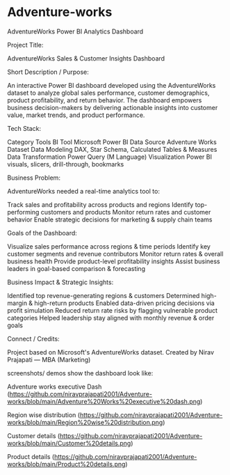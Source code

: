 # Adventure-works
AdventureWorks Power BI Analytics Dashboard

Project Title:

AdventureWorks Sales & Customer Insights Dashboard

Short Description / Purpose:

An interactive Power BI dashboard developed using the AdventureWorks dataset to analyze global sales performance, customer demographics, product profitability, and return behavior. The dashboard empowers business decision-makers by delivering actionable insights into customer value, market trends, and product performance.

Tech Stack:

Category  	          Tools
BI Tool	              Microsoft Power BI
Data Source	          Adventure Works Dataset
Data Modeling	        DAX, Star Schema, Calculated Tables & Measures
Data Transformation	  Power Query (M Language)
Visualization	        Power BI visuals, slicers, drill-through, bookmarks

Business Problem:

AdventureWorks needed a real-time analytics tool to:

Track sales and profitability across products and regions
Identify top-performing customers and products
Monitor return rates and customer behavior
Enable strategic decisions for marketing & supply chain teams

Goals of the Dashboard:

Visualize sales performance across regions & time periods
Identify key customer segments and revenue contributors
Monitor return rates & overall business health
Provide product-level profitability insights
Assist business leaders in goal-based comparison & forecasting

Business Impact & Strategic Insights:

Identified top revenue-generating regions & customers
Determined high-margin & high-return products
Enabled data-driven pricing decisions via profit simulation
Reduced return rate risks by flagging vulnerable product categories
Helped leadership stay aligned with monthly revenue & order goals

Connect / Credits:

Project based on Microsoft's AdventureWorks dataset.
Created by Nirav Prajapati — MBA (Marketing) 

screenshots/ demos
show the dashboard look like:

Adventure works executive Dash
(https://github.com/niravprajapati2001/Adventure-works/blob/main/Adventure%20Works%20executive%20dash.png)

Region wise distribution
(https://github.com/niravprajapati2001/Adventure-works/blob/main/Region%20wise%20distribution.png)

Customer details
(https://github.com/niravprajapati2001/Adventure-works/blob/main/Customer%20details.png)

Product details
(https://github.com/niravprajapati2001/Adventure-works/blob/main/Product%20details.png)
